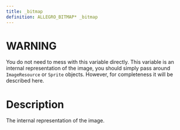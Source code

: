 ```yaml
---
title: _bitmap
definition: ALLEGRO_BITMAP* _bitmap
---
```


# WARNING
You do not need to mess with this variable directly. This variable is an internal representation of the image, you should simply pass around `ImageResource` or `Sprite` objects. However, for completeness it will be described here.

# Description
The internal representation of the image.
